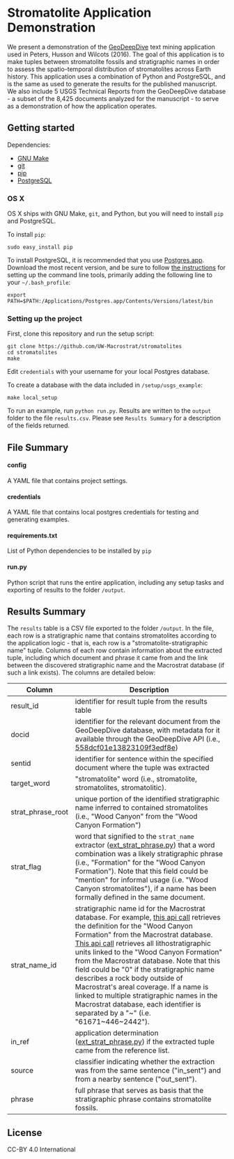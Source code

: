 # Stromatolite Application Demonstration
We present a demonstration of the [GeoDeepDive](https://geodeepdive.org) text mining application used 
in Peters, Husson and Wilcots (2016). The goal of this application is to make tuples between
stromatolite fossils and stratigraphic names in order to assess the spatio-temporal distribution
of stromatolites across Earth history. This application uses a combination of Python and 
PostgreSQL, and is the same as used to generate the results for the published manuscript. We also 
include 5 USGS Technical Reports from the GeoDeepDive database - a subset of the 8,425 
documents analyzed for the manuscript - to serve as a demonstration of how the application
operates.

## Getting started
Dependencies:
  + [GNU Make](https://www.gnu.org/software/make/)
  + [git](https://git-scm.com/)
  + [pip](https://pypi.python.org/pypi/pip)
  + [PostgreSQL](http://www.postgresql.org/)

### OS X
OS X ships with GNU Make, `git`, and Python, but you will need to install `pip` and PostgreSQL.

To install `pip`:
````
sudo easy_install pip
````

To install PostgreSQL, it is recommended that you use [Postgres.app](http://postgresapp.com/). Download
the most recent version, and be sure to follow [the instructions](http://postgresapp.com/documentation/cli-tools.html)
for setting up the command line tools, primarily adding the following line to your `~/.bash_profile`:

````
export PATH=$PATH:/Applications/Postgres.app/Contents/Versions/latest/bin
````


### Setting up the project
First, clone this repository and run the setup script:

````
git clone https://github.com/UW-Macrostrat/stromatolites
cd stromatolites
make
````

Edit `credentials` with your username for your local Postgres database.

To create a database with the data included in `/setup/usgs_example`:

````
make local_setup
````

To run an example, run `python run.py`. Results are written to the `output` folder to the 
file `results.csv`. Please see `Results Summary` for a description of the fields returned.

## File Summary

#### config
A YAML file that contains project settings.


#### credentials
A YAML file that contains local postgres credentials for testing and generating examples.


#### requirements.txt
List of Python dependencies to be installed by `pip`


#### run.py
Python script that runs the entire application, including any setup tasks and exporting of results to the folder `/output`.

## Results Summary
The `results` table is a CSV file exported to the folder `/output`. In the file, each row is a stratigraphic name 
that contains stromatolites according to the application logic - that is, each row is a "stromatolite-stratigraphic name" tuple.
Columns of each row contain information about the extracted tuple, including which document and phrase it came from and the link
between the discovered stratigraphic name and the Macrostrat database (if such a link exists). The columns are detailed below:

Column | Description 
-------|--------
result\_id| identifier for result tuple from the results table
docid| identifier for the relevant document from the GeoDeepDive database, with metadata for it available through the GeoDeepDive API (i.e., [558dcf01e13823109f3edf8e](https://geodeepdive.org/api/articles?id=558dcf01e13823109f3edf8e))
sentid| identifier for sentence within the specified document where the tuple was extracted
target\_word| "stromatolite" word (i.e., stromatolite, stromatolites, stromatolitic).
strat\_phrase\_root| unique portion of the identified stratigraphic name inferred to contained stromatolites (i.e., "Wood Canyon" from the "Wood Canyon Formation")
strat\_flag| word that signified to the `strat_name` extractor ([ext_strat_phrase.py](https://github.com/UW-Macrostrat/stromatolites/blob/master/udf/ext_strat_phrases.py)) that a word combination was a likely stratigraphic phrase (i.e., "Formation" for the "Wood Canyon Formation"). Note that this field could be "mention" for informal usage (i.e. "Wood Canyon stromatolites"), if a name has been formally defined in the same document.
strat\_name\_id| stratigraphic name id for the Macrostrat database. For example, [this api call](https://macrostrat.org/api/defs/strat_names?strat_name_id=2330) retrieves the definition for the "Wood Canyon Formation" from the Macrostrat database. [This api call](https://macrostrat.org/api/units?strat_name_id=2330) retrieves all lithostratigraphic units linked to the "Wood Canyon Formation" from the Macrostrat database. Note that this field could be "0" if the stratigraphic name describes a rock body outside of Macrostrat's areal coverage. If a name is linked to multiple stratigraphic names in the Macrostrat database, each identifier is separated by a "~" (i.e. "61671~446~2442").
in\_ref| application determination ([ext_strat_phrase.py](https://github.com/UW-Macrostrat/stromatolites/blob/master/udf/ext_references.py)) if the extracted tuple came from the reference list.
source| classifier indicating whether the extraction was from the same sentence ("in\_sent") and from a nearby sentence ("out\_sent").
phrase| full phrase that serves as basis that the stratigraphic phrase contains stromatolite fossils.

## License
CC-BY 4.0 International

